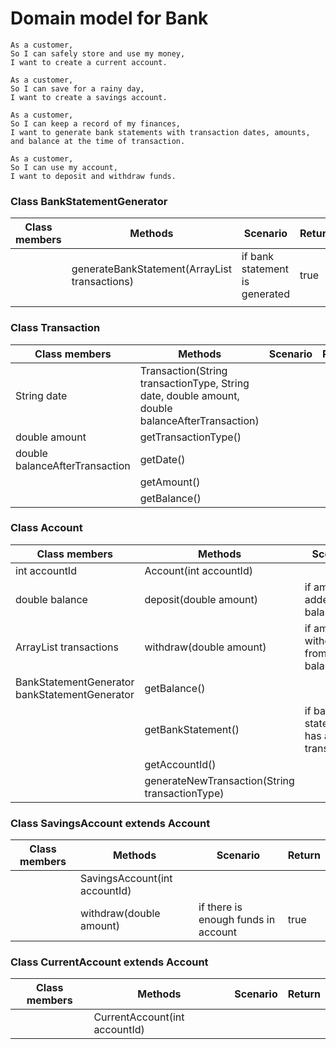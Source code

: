# Domain model for Bank

```
As a customer,
So I can safely store and use my money,
I want to create a current account.

As a customer,
So I can save for a rainy day,
I want to create a savings account.

As a customer,
So I can keep a record of my finances,
I want to generate bank statements with transaction dates, amounts, and balance at the time of transaction.

As a customer,
So I can use my account,
I want to deposit and withdraw funds.
```
### Class BankStatementGenerator

| Class members | Methods                                                    | Scenario                       | Return |
|---------------|------------------------------------------------------------|--------------------------------|--------|
|               | generateBankStatement(ArrayList<Transaction> transactions) | if bank statement is generated | true   |
|               |                                                            |                                |        |

### Class Transaction

| Class members                  | Methods                                                                                         | Scenario | Return |
|--------------------------------|-------------------------------------------------------------------------------------------------|----------|--------|
| String date                    | Transaction(String transactionType, String date, double amount, double balanceAfterTransaction) |          |        |
| double amount                  | getTransactionType()                                                                            |          |        |
| double balanceAfterTransaction | getDate()                                                                                       |          |        |
|                                | getAmount()                                                                                     |          |        |
|                                | getBalance()                                                                                    |          |        |


### Class Account

| Class members                                 | Methods                                        | Scenario                               | Return |
|-----------------------------------------------|------------------------------------------------|----------------------------------------|--------|
| int accountId                                 | Account(int accountId)                         |                                        |        |
| double balance                                | deposit(double amount)                         | if amount is added to balance          | true   |
| ArrayList<Transaction> transactions           | withdraw(double amount)                        | if amount is withdrawn from balance    | true   |
| BankStatementGenerator bankStatementGenerator | getBalance()                                   |                                        |        |
|                                               | getBankStatement()                             | if bank statement has all transactions | true   |
|                                               | getAccountId()                                 |                                        |        |
|                                               | generateNewTransaction(String transactionType) |                                        |        |


### Class SavingsAccount extends Account

| Class members | Methods                       | Scenario                            | Return |
|---------------|-------------------------------|-------------------------------------|--------|
|               | SavingsAccount(int accountId) |                                     |        |
|               | withdraw(double amount)       | if there is enough funds in account | true   |


### Class CurrentAccount extends Account

| Class members | Methods                       | Scenario | Return |
|---------------|-------------------------------|----------|--------|
|               | CurrentAccount(int accountId) |          |        |
